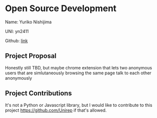 # Open Source Development

Name: Yuriko Nishijima

UNI: yn2411

Github: [link](https://github.com/yuriko617)

## Project Proposal

Honestly still TBD, but maybe chrome extension that lets two anonymous users that are simlutaneously browsing the same page talk to each other anonymously

## Project Contributions

It's not a Python or Javascript library, but I would like to contribute to this project <https://github.com/Unirep> if that's allowed.
